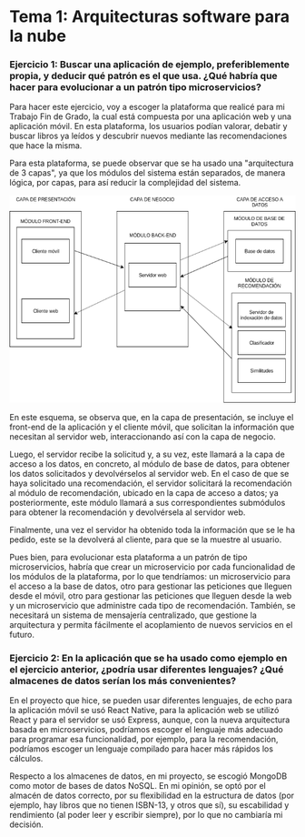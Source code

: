 # Tema 1: Arquitecturas software para la nube

### Ejercicio 1: Buscar una aplicación de ejemplo, preferiblemente propia, y deducir qué patrón es el que usa. ¿Qué habría que hacer para evolucionar a un patrón tipo microservicios?

Para hacer este ejercicio, voy a escoger la plataforma que realicé para mi Trabajo Fin de Grado, la cual está compuesta por una aplicación web y una aplicación móvil. En esta plataforma, los usuarios podían valorar, debatir y buscar libros ya leídos y descubrir nuevos mediante las recomendaciones que hace la misma.

Para esta plataforma, se puede observar que se ha usado una "arquitectura de 3 capas", ya que los módulos del sistema están separados, de manera lógica, por capas, para así reducir la complejidad del sistema.

![Esquema de la arquitectura de 3 capas](images/diagrama_arquitectura.png)

En este esquema, se observa que, en la capa de presentación, se incluye el front-end de la aplicación y el cliente móvil, que solicitan la información que necesitan al servidor web, interaccionando así con la capa de negocio.

Luego, el servidor recibe la solicitud y, a su vez, este llamará a la capa de acceso a los datos, en concreto, al módulo de base de datos, para obtener los datos solicitados y devolvérselos al servidor web. En el caso de que se haya solicitado una recomendación, el servidor solicitará la recomendación al módulo de recomendación, ubicado en la capa de acceso a datos; ya posteriormente, este módulo llamará a sus correspondientes submódulos para obtener la recomendación y devolvérsela al servidor web.

Finalmente, una vez el servidor ha obtenido toda la información que se le ha pedido, este se la devolverá al cliente, para que se la muestre al usuario.

Pues bien, para evolucionar esta plataforma a un patrón de tipo microservicios, habría que crear un microservicio por cada funcionalidad de los módulos de la plataforma, por lo que tendríamos: un microservicio para el acceso a la base de datos, otro para gestionar las peticiones que lleguen desde el móvil, otro para gestionar las peticiones que lleguen desde la web y un microservicio que administre cada tipo de recomendación. También, se necesitará un sistema de mensajería centralizado, que gestione la arquitectura y permita fácilmente el acoplamiento de nuevos servicios en el futuro. 

### Ejercicio 2: En la aplicación que se ha usado como ejemplo en el ejercicio anterior, ¿podría usar diferentes lenguajes? ¿Qué almacenes de datos serían los más convenientes?

En el proyecto que hice, se pueden usar diferentes lenguajes, de echo para la aplicación móvil se usó React Native, para la aplicación web se utilizó React y para el servidor se usó Express, aunque, con la nueva arquitectura basada en microservicios, podríamos escoger el lenguaje más adecuado para programar esa funcionalidad, por ejemplo, para la recomendación, podríamos escoger un lenguaje compilado para hacer más rápidos los cálculos.

Respecto a los almacenes de datos, en mi proyecto, se escogió MongoDB como motor de bases de datos NoSQL. En mi opinión, se optó por el almacén de datos correcto, por su flexibilidad en la estructura de datos (por ejemplo, hay libros que no tienen ISBN-13, y otros que sí), su escabilidad y rendimiento (al poder leer y escribir siempre), por lo que no cambiaría mi decisión.
